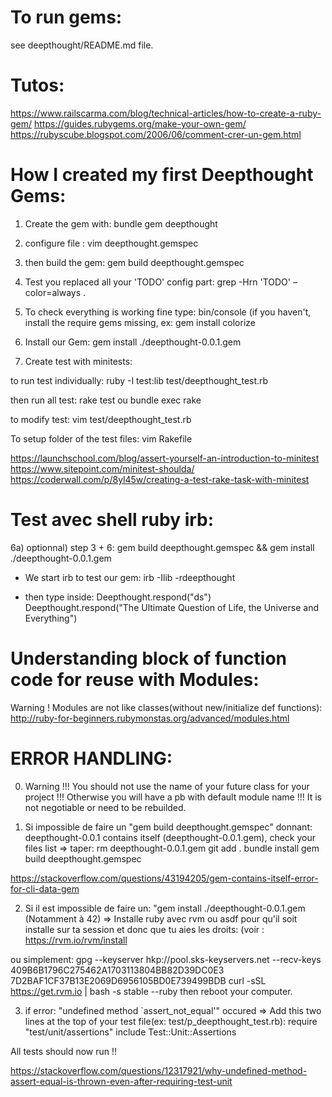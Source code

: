 
# To run gems:
see deepthought/README.md file.

# Tutos:
https://www.railscarma.com/blog/technical-articles/how-to-create-a-ruby-gem/
https://guides.rubygems.org/make-your-own-gem/
https://rubyscube.blogspot.com/2006/06/comment-crer-un-gem.html

# How I created my first Deepthought Gems:
1) Create the gem with:
bundle gem deepthought

2) configure file :
vim deepthought.gemspec

3) then build the gem:
gem build deepthought.gemspec

4) Test you replaced all your 'TODO' config part:
grep -Hrn 'TODO' –color=always .

5) To check everything is working fine type:
bin/console
(if you haven't, install the require gems missing, ex:
gem install colorize

6) Install our Gem:
gem install ./deepthought-0.0.1.gem

7) Create test with minitests:

to run test individually:
ruby -I test:lib test/deepthought_test.rb

then run all test:
rake test
ou
bundle exec rake

to modify test:
vim test/deepthought_test.rb

To setup folder of the test files:
vim Rakefile

https://launchschool.com/blog/assert-yourself-an-introduction-to-minitest
https://www.sitepoint.com/minitest-shoulda/
https://coderwall.com/p/8yl45w/creating-a-test-rake-task-with-minitest

# Test avec shell ruby irb:
6a) optionnal) step 3 + 6:
gem build deepthought.gemspec && gem install ./deepthought-0.0.1.gem

- We start irb to test our gem:
irb -Ilib -rdeepthought

- then type inside:
Deepthought.respond("ds")
Deepthought.respond("The Ultimate Question of Life, the Universe and Everything")

# Understanding block of function code for reuse with Modules:

Warning ! Modules are not like classes(without new/initialize def functions):
http://ruby-for-beginners.rubymonstas.org/advanced/modules.html

# ERROR HANDLING:

0) Warning !!! You should not use the name of your future class for your project !!! Otherwise you will have a pb with default module name !!! It is not negotiable or need to be rebuilded.

1) Si impossible de faire un "gem build deepthought.gemspec"
donnant: deepthought-0.0.1 contains itself (deepthought-0.0.1.gem), check your files list
=> taper:
rm deepthought-0.0.1.gem
git add .
bundle install
gem build deepthought.gemspec

https://stackoverflow.com/questions/43194205/gem-contains-itself-error-for-cli-data-gem


2) Si il est impossible de faire un: "gem install ./deepthought-0.0.1.gem (Notamment à 42)
=> Installe ruby avec rvm ou asdf pour qu'il soit installe sur ta session et donc que tu aies les droits: (voir : https://rvm.io/rvm/install

ou simplement:
gpg --keyserver hkp://pool.sks-keyservers.net --recv-keys 409B6B1796C275462A1703113804BB82D39DC0E3 7D2BAF1CF37B13E2069D6956105BD0E739499BDB
curl -sSL https://get.rvm.io | bash -s stable --ruby
then reboot your computer.

3) if error: "undefined method `assert_not_equal'" occured
=> Add this two lines at the top of your test file(ex: test/p_deepthought_test.rb):
require "test/unit/assertions"
include Test::Unit::Assertions

All tests should now run !!

https://stackoverflow.com/questions/12317921/why-undefined-method-assert-equal-is-thrown-even-after-requiring-test-unit